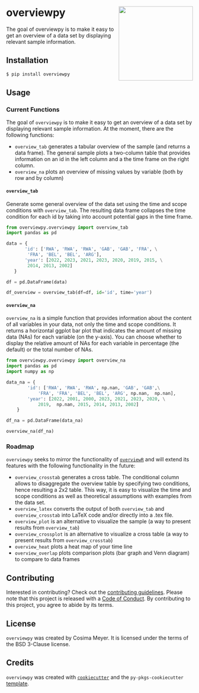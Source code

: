 # overviewpy <img src='https://raw.githubusercontent.com/cosimameyer/overviewpy/main/docs/img/overviewpy.png' align="right" width="200px" />

The goal of overviewpy is to make it easy to get an overview of a data set by displaying relevant sample information. 

## Installation

```bash
$ pip install overviewpy
```

## Usage

### Current Functions
The goal of `overviewpy` is to make it easy to get an overview of a data set by displaying relevant sample information. At the moment, there are the following functions:

-   `overview_tab` generates a tabular overview of the sample (and returns a data frame). The general sample plots a two-column table that provides information on an id in the left column and a the time frame on the right column.
-   `overview_na` plots an overview of missing values by variable (both by row and by column)


#### `overview_tab`

Generate some general overview of the data set using the time and scope
conditions with `overview_tab`. The resulting data frame collapses the time condition for each id by
taking into account potential gaps in the time frame.

```python
from overviewpy.overviewpy import overview_tab
import pandas as pd

data = {
       'id': ['RWA', 'RWA', 'RWA', 'GAB', 'GAB', 'FRA', \
        'FRA', 'BEL', 'BEL', 'ARG'],
       'year': [2022, 2023, 2021, 2023, 2020, 2019, 2015, \
        2014, 2013, 2002]
   }

df = pd.DataFrame(data)

df_overview = overview_tab(df=df, id='id', time='year')
```

#### `overview_na`

`overview_na` is a simple function that provides information about the
content of all variables in your data, not only the time and scope
conditions. It returns a horizontal ggplot bar plot that indicates the
amount of missing data (NAs) for each variable (on the y-axis). You can
choose whether to display the relative amount of NAs for each variable
in percentage (the default) or the total number of NAs.

```python
from overviewpy.overviewpy import overview_na
import pandas as pd
import numpy as np

data_na = {
        'id': ['RWA', 'RWA', 'RWA', np.nan, 'GAB', 'GAB',\
            'FRA', 'FRA', 'BEL', 'BEL', 'ARG', np.nan,  np.nan],
        'year': [2022, 2001, 2000, 2023, 2021, 2023, 2020, \
            2019,  np.nan, 2015, 2014, 2013, 2002]
    }

df_na = pd.DataFrame(data_na)

overview_na(df_na)

```

### Roadmap
`overviewpy` seeks to mirror the functionality of [`overviewR`](https://github.com/cosimameyer/overviewR) and will extend its features with the following functionality in the future:

-   `overview_crosstab` generates a cross table. The conditional column allows to disaggregate the overview table by specifying two conditions, hence resulting a 2x2 table. This way, it is easy to visualize the time and scope conditions as well as theoretical assumptions with examples from the data set.
-   `overview_latex` converts the output of both `overview_tab` and `overview_crosstab` into LaTeX code and/or directly into a .tex file.
-   `overview_plot` is an alternative to visualize the sample (a way to present results from `overview_tab`)
-   `overview_crossplot` is an alternative to visualize a cross table (a way to present results from `overview_crosstab`)
-   `overview_heat` plots a heat map of your time line
-   `overview_overlap` plots comparison plots (bar graph and Venn diagram) to compare to data frames

## Contributing

Interested in contributing? Check out the [contributing guidelines](/CONTRIBUTING.md). Please note that this project is released with a [Code of Conduct](/CONDUCT.md). By contributing to this project, you agree to abide by its terms.

## License

`overviewpy` was created by Cosima Meyer. It is licensed under the terms of the BSD 3-Clause license.

## Credits

`overviewpy` was created with [`cookiecutter`](https://cookiecutter.readthedocs.io/en/latest/) and the `py-pkgs-cookiecutter` [template](https://github.com/py-pkgs/py-pkgs-cookiecutter).
